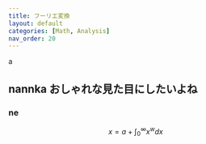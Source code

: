 ```yaml
---
title: フーリエ変換
layout: default
categories: [Math, Analysis]
nav_order: 20
---
```


a

## nannka おしゃれな見た目にしたいよね

### ne
$$
x = a + \int_0^\infty x^w dx
$$